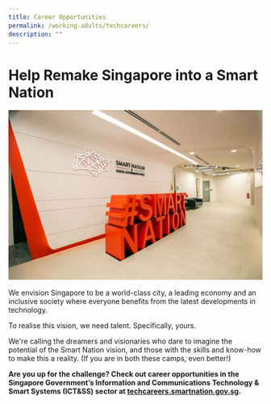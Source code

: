 ```yaml
---
title: Career Opportunities
permalink: /working-adults/techcareers/
description: ""
---
```

# Help Remake Singapore into a Smart Nation 
![Smart Nation Singapore](/images/icons%20&%20logos/sndgo.png)

We envision Singapore to be a world-class city, a leading economy and an inclusive society where everyone benefits from the latest developments in technology.

To realise this vision, we need talent. Specifically, yours.

We're calling the dreamers and visionaries who dare to imagine the potential of the Smart Nation vision, and those with the skills and know-how to make this a reality. (If you are in both these camps, even better!)


**Are you up for the challenge? Check out career opportunities in the Singapore Government’s Information and Communications Technology & Smart Systems (ICT&SS) sector at [techcareers.smartnation.gov.sg](https://techcareers.smartnation.gov.sg/).**